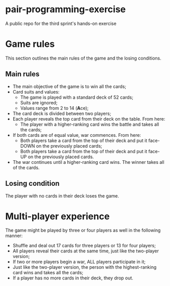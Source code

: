 # pair-programming-exercise
A public repo for the third sprint's hands-on exercise

# Game rules
This section outlines the main rules of the game and the losing conditions.

## Main rules
- The main objective of the game is to win all the cards;
- Card suits and values:
    - The game is played with a standard deck of 52 cards;
    - Suits are ignored;
    - Values range from 2 to 14 (**A**ce);
- The card deck is divided between two players;
- Each player reveals the top card from their deck on the table. From here:
    - The player with a higher-ranking card wins the battle and takes all the cards;
- If both cards are of equal value, war commences. From here:
    - Both players take a card from the top of their deck and put it face-DOWN on the previously placed cards;
    - Both players take a card from the top of their deck and put it face-UP on the previously placed cards.
- The war continues until a higher-ranking card wins. The winner takes all of the cards.

## Losing condition
The player with no cards in their deck loses the game.

# Multi-player experience

The game might be played by three or four players as well in the following manner:

- Shuffle and deal out 17 cards for three players or 13 for four players;
- All players reveal their cards at the same time, just like the two-player version;
- If two or more players begin a war, ALL players participate in it;
- Just like the two-player version, the person with the highest-ranking card wins and takes all the cards;
- If a player has no more cards in their deck, they drop out.
